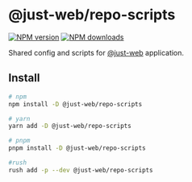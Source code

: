 # @just-web/repo-scripts

[![NPM version][npm-image]][npm-url]
[![NPM downloads][downloads-image]][downloads-url]

Shared config and scripts for [@just-web] application.

## Install

```sh
# npm
npm install -D @just-web/repo-scripts

# yarn
yarn add -D @just-web/repo-scripts

# pnpm
pnpm install -D @just-web/repo-scripts

#rush
rush add -p --dev @just-web/repo-scripts
```

[@just-web]: https://github.com/justland/just-web
[downloads-image]: https://img.shields.io/npm/dm/@just-web/repo-scripts.svg?style=flat
[downloads-url]: https://npmjs.org/package/@just-web/repo-scripts
[npm-image]: https://img.shields.io/npm/v/@just-web/repo-scripts.svg?style=flat
[npm-url]: https://npmjs.org/package/@just-web/repo-scripts
